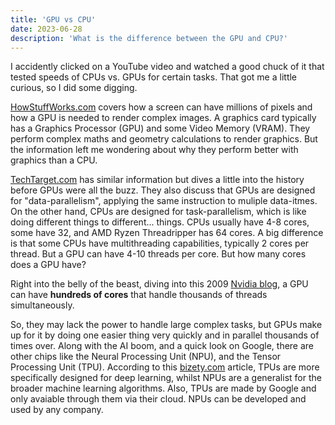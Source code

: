 ```yaml
---
title: 'GPU vs CPU'
date: 2023-06-28
description: 'What is the difference between the GPU and CPU?'
---
```


I accidently clicked on a YouTube video and watched a good chuck of it that tested speeds of CPUs vs. GPUs for certain tasks. That got me a little curious, so I did some digging. 

[HowStuffWorks.com](https://computer.howstuffworks.com/graphics-card.htm) covers how a screen can have millions of pixels and how a GPU is needed to render complex images. A graphics card typically has a Graphics Processor (GPU) and some Video Memory (VRAM). They perform complex maths and geometry calculations to render graphics. But the information left me wondering about why they perform better with graphics than a CPU.

[TechTarget.com](https://www.techtarget.com/searchvirtualdesktop/definition/GPU-graphics-processing-unit/) has similar information but dives a little into the history before GPUs were all the buzz. They also discuss that GPUs are designed for "data-parallelism", applying the same instruction to muliple data-itmes. On the other hand, CPUs are designed for task-parallelism, which is like doing different things to different... things. CPUs usually have 4-8 cores, some have 32, and AMD Ryzen Threadripper has 64 cores. A big difference is that some CPUs have multithreading capabilities, typically 2 cores per thread. But a GPU can have 4-10 threads per core. But how many cores does a GPU have?

Right into the belly of the beast, diving into this 2009 [Nvidia blog](https://blogs.nvidia.com/blog/2009/12/16/whats-the-difference-between-a-cpu-and-a-gpu/), a GPU can have **hundreds of cores** that handle thousands of threads simultaneously.

So, they may lack the power to handle large complex tasks, but GPUs make up for it by doing one easier thing very quickly and in parallel thousands of times over. Along with the AI boom, and a quick look on Google, there are other chips like the Neural Processing Unit (NPU), and the Tensor Processing Unit (TPU). According to this [bizety.com](https://www.bizety.com/2023/01/03/ai-chips-npu-vs-tpu/) article, TPUs are more specifically designed for deep learning, whilst NPUs are a generalist for the broader machine learning algorithms. Also, TPUs are made by Google and only avaiable through them via their cloud. NPUs can be developed and used by any company.
